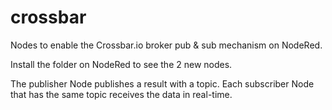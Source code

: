 # crossbar
Nodes to enable the Crossbar.io broker pub &amp; sub mechanism on NodeRed.

Install the folder on NodeRed to see the 2 new nodes.

The publisher Node publishes a result with a topic.
Each subscriber Node that has the same topic receives the data in real-time.

